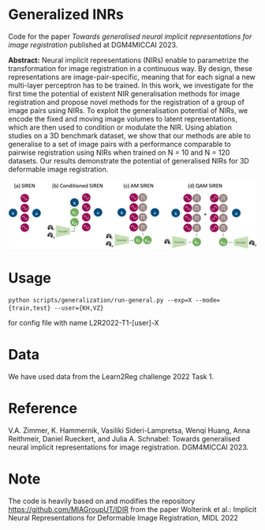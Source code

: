 
# Generalized INRs
Code for the paper *Towards generalised neural implicit representations for image registration* published at DGM4MICCAI 2023.

**Abstract:**
Neural implicit representations (NIRs) enable to parametrize the transformation for image registration in a continuous way. By design, these representations are image-pair-specific, meaning that for each signal a new multi-layer perceptron has to be trained. In this work, we investigate for the first time the potential of existent NIR generalisation methods for image registration and propose novel methods for the registration of a group of image pairs using NIRs. To exploit the generalisation potential of NIRs, we encode the fixed and moving image volumes to latent representations, which are then used to condition or modulate the NIR. Using ablation studies on a 3D benchmark dataset, we show that our methods are able to generalise to a set of image pairs with a performance comparable to pairwise registration using NIRs when trained on N = 10 and N = 120 datasets. Our results demonstrate the potential of generalised NIRs for 3D deformable image registration.

![Method overview!](Fig1_architectures.png "Method overview")

# Usage
    python scripts/generalization/run-general.py --exp=X --mode={train,test} --user={KH,VZ}

for config file with name L2R2022-T1-[user]-X

# Data
We have used data from the Learn2Reg challenge 2022 Task 1.

# Reference
V.A. Zimmer, K. Hammernik, Vasiliki Sideri-Lampretsa, Wenqi Huang, Anna Reithmeir, Daniel Rueckert, and Julia A. Schnabel: Towards generalised neural implicit representations for image registration. DGM4MICCAI 2023.

# Note
The code is heavily based on and modifies the repository https://github.com/MIAGroupUT/IDIR from the paper
Wolterink et al.: Implicit Neural Representations for Deformable Image Registration, MIDL 2022

